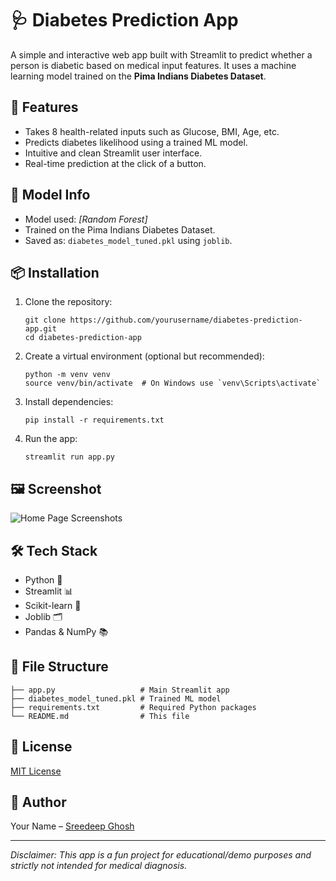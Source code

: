 <h1>🩺 Diabetes Prediction App</h1>

<p>A simple and interactive web app built with Streamlit to predict whether a person is diabetic based on medical input features. It uses a machine learning model trained on the <strong>Pima Indians Diabetes Dataset</strong>.</p>

<h2>🚀 Features</h2>
<ul>
  <li>Takes 8 health-related inputs such as Glucose, BMI, Age, etc.</li>
  <li>Predicts diabetes likelihood using a trained ML model.</li>
  <li>Intuitive and clean Streamlit user interface.</li>
  <li>Real-time prediction at the click of a button.</li>
</ul>

<h2>🧠 Model Info</h2>
<ul>
  <li>Model used: <em>[Random Forest]</em></li>
  <li>Trained on the Pima Indians Diabetes Dataset.</li>
  <li>Saved as: <code>diabetes_model_tuned.pkl</code> using <code>joblib</code>.</li>
</ul>

<h2>📦 Installation</h2>
<ol>
  <li>Clone the repository:
    <pre><code>git clone https://github.com/yourusername/diabetes-prediction-app.git
cd diabetes-prediction-app</code></pre>
  </li>
  <li>Create a virtual environment (optional but recommended):
    <pre><code>python -m venv venv
source venv/bin/activate  # On Windows use `venv\Scripts\activate`</code></pre>
  </li>
  <li>Install dependencies:
    <pre><code>pip install -r requirements.txt</code></pre>
  </li>
  <li>Run the app:
    <pre><code>streamlit run app.py</code></pre>
  </li>
</ol>

<h2>🖼️ Screenshot</h2>
<p><img src="screenshot.png" alt="Home Page Screenshots"></p>

<h2>🛠️ Tech Stack</h2>
<ul>
  <li>Python 🐍</li>
  <li>Streamlit 📊</li>
  <li>Scikit-learn 🤖</li>
  <li>Joblib 🗂️</li>
  <li>Pandas &amp; NumPy 📚</li>
</ul>

<h2>📁 File Structure</h2>
<pre><code>├── app.py                   # Main Streamlit app
├── diabetes_model_tuned.pkl # Trained ML model
├── requirements.txt         # Required Python packages
└── README.md                # This file
</code></pre>

<h2>📄 License</h2>
<p><a href="LICENSE">MIT License</a></p>

<h2>👤 Author</h2>
<p>Your Name – <a href="https://github.com/SreedeepGhosh">Sreedeep Ghosh</a></p>

<hr>
<p><em>Disclaimer: This app is a fun project for educational/demo purposes and strictly not intended for medical diagnosis.</em></p>
